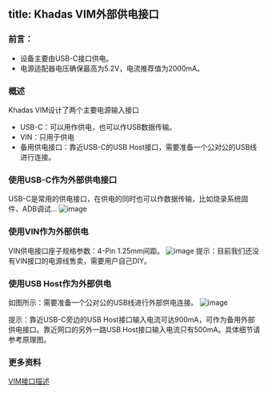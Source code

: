 title: Khadas VIM外部供电接口
---

### 前言：
 * 设备主要由USB-C接口供电。
 * 电源适配器电压确保最高为5.2V，电流推荐值为2000mA。

### 概述
Khadas VIM设计了两个主要电源输入接口
 * USB-C：可以用作供电，也可以作USB数据传输。
 * VIN：只用于供电
 * 备用供电接口：靠近USB-C的USB Host接口，需要准备一个公对公的USB线进行连接。

### 使用USB-C作为外部供电接口
USB-C是常用的供电接口，在供电的同时也可以作数据传输，比如烧录系统固件、ADB调试...
![image](/images/usbc_extra_power.png)

### 使用VIN作为外部供电
VIN供电接口座子规格参数：4-Pin 1.25mm间距。
![image](/images/vin_extra_power.png)
提示：目前我们还没有VIN接口的电源线售卖，需要用户自己DIY。

### 使用USB Host作为外部供电
如图所示：需要准备一个公对公的USB线进行外部供电连接。
![image](/images/usb_host_extra_power.png)


提示：靠近USB-C旁边的USB Host接口输入电流可达900mA，可作为备用外部供电接口。靠近网口的另外一路USB Host接口输入电流只有500mA。具体细节请参考原理图。

### 更多资料
[VIM接口描述](/zh-cn/vim/VimInterfaces.html)


